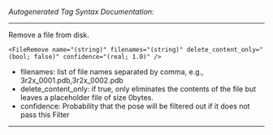 _Autogenerated Tag Syntax Documentation:_

---
Remove a file from disk.

```
<FileRemove name="(string)" filenames="(string)" delete_content_only="(bool; false)" confidence="(real; 1.0)" />
```

-   filenames: list of file names separated by comma, e.g., 3r2x_0001.pdb,3r2x_0002.pdb
-   delete_content_only: if true, only eliminates the contents of the file but leaves a placeholder file of size 0bytes.
-   confidence: Probability that the pose will be filtered out if it does not pass this Filter

---
